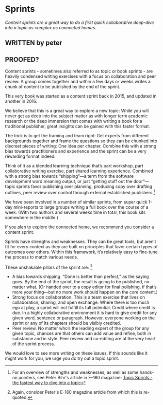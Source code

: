 # Sprints

_Content sprints are a great way to do a first quick collaborative deep-dive into a topic as complex as connected homes._

## WRITTEN by peter
## PROOFED?

Content sprints - sometimes also referred to as topic or book sprints - are heavily condensed writing exercises with a focus on collaboration and peer review: A group comes together and within a few days or weeks writes a chunk of content to be published by the end of the sprint.

This very book was started as a content sprint back in 2015, and updated in another in 2016.

We believe that this is a great way to explore a new topic: While you will never get as deep into the subject matter as with longer term academic research or the deep immersion that comes with writing a book for a traditional publisher, great insights can be gained with this faster format.

The trick is to get the framing and team right: Get experts from different backgrounds together and frame the questions so they can be chunked into discreet pieces of writing: One idea per chapter. Combine this with a strong bias towards practitioners and experience and the sprint can be a very rewarding format indeed.

Think of it as a blended learning technique that’s part workshop, part collaborative writing exercise, part shared learning experience. Combined with a strong bias towards “shipping”—a term from the software development word meaning output, or just “getting stuff out the door”—topic sprints favor publishing over planning, producing copy over drafting outlines, peer review over control through external established publishers.[^1]

We have been involved in a number of similar sprints, from super quick 1-day mini-reports to large groups writing a full book over the course of a week. (With two authors and several weeks time in total, this book sits somewhere in the middle.)

If you plan to explore the connected home, we recommend you consider a content sprint.

Sprints have strengths and weaknesses. They can be great tools, but aren’t fit for every context as they are built on principles that favor certain types of outcomes over others. Within this framework, it’s relatively easy to fine-tune the process to match various needs.

These unshakable pillars of the sprint are: [^2]

- A bias towards shipping. “Done is better than perfect,” as the saying goes. By the end of the sprint, the result is going to be published, no matter what. (Or handed over to a copy editor for final polishing, if that’s more your thing—but no more work should happen on the core content.)
- Strong focus on collaboration. This is a team exercise that lives on collaboration, sharing, and open exchange. Where there is too much ego at play, a sprint will not fulfill its full potential.
Credit where credit is due. In a highly collaborative environment it is hard to give credit for any given word, sentence or paragraph. However, everyone working on the sprint or any of its chapters should be visibly credited.
- Peer review. No matter who’s the leading expert of the group for any given topic, chances are that others can add value and refine, both in substance and in style. Peer review and co-editing are at the very heart of the sprint process.

We would love to see more writing on these issues. If this sounds like it might work for you, we urge you do try out a topic sprint.





[^1]: For an overview of strengths and weaknesses, as well as some hands-on pointers, see Peter Bihr's article in E-180 magazine: [Topic Sprints - the fastest way to dive into a topic](http://mag.e-180.com/en/2015/09/topic-sprints-the-fastest-way-to-deep-dive-into-a-topic/)
[^2]: Again, consider Peter's E-180 magazine article from which this is re-quoted.
